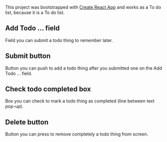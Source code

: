 This project was bootstrapped with [Create React App](https://github.com/facebook/create-react-app) and works as a To do list, because it is a To do list.

## Add Todo ... field

Field you can submit a todo thing to remember later.

## Submit button

Button you can push to add a todo thing after you submitted one on the Add Todo ... field.

## Check todo completed box

Box you can check to mark a todo thing as completed (line between text pop-up).

## Delete button

Button you can press to remove completely a todo thing from screen.